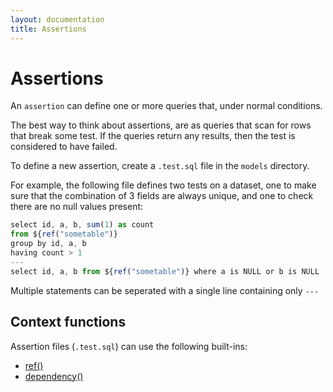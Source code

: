 ```yaml
---
layout: documentation
title: Assertions
---
```


# Assertions

An `assertion` can define one or more queries that, under normal conditions.

The best way to think about assertions, are as queries that scan for rows that break some test. If the queries return any results, then the test is considered to have failed.

To define a new assertion, create a `.test.sql` file in the `models` directory.

For example, the following file defines two tests on a dataset, one to make sure that the combination of 3 fields are always unique, and one to check there are no null values present:
```js
select id, a, b, sum(1) as count
from ${ref("sometable")}
group by id, a, b
having count > 1
---
select id, a, b from ${ref("sometable")} where a is NULL or b is NULL
```

Multiple statements can be seperated with a single line containing only `---`

## Context functions

Assertion files (`.test.sql`) can use the following built-ins:

- [ref()](/built-in-functions/#ref)
- [dependency()](/built-in-functions/#dependency)
